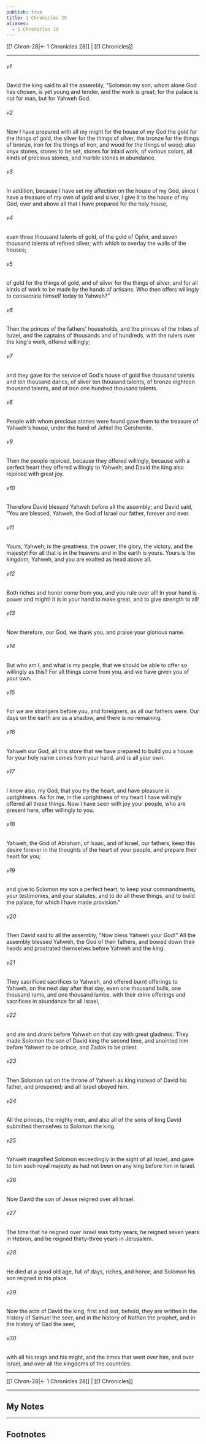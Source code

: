 ```yaml
---
publish: true
title: 1 Chronicles 29
aliases:
  - 1 Chronicles 29
---
```


[[1 Chron-28|← 1 Chronicles 28]] | [[1 Chronicles]]
***



###### v1 
David the king said to all the assembly, "Solomon my son, whom alone God has chosen, is yet young and tender, and the work is great; for the palace is not for man, but for Yahweh God. 

###### v2 
Now I have prepared with all my might for the house of my God the gold for the things of gold, the silver for the things of silver, the bronze for the things of bronze, iron for the things of iron, and wood for the things of wood; also onyx stones, stones to be set, stones for inlaid work, of various colors, all kinds of precious stones, and marble stones in abundance. 

###### v3 
In addition, because I have set my affection on the house of my God, since I have a treasure of my own of gold and silver, I give it to the house of my God, over and above all that I have prepared for the holy house, 

###### v4 
even three thousand talents of gold, of the gold of Ophir, and seven thousand talents of refined silver, with which to overlay the walls of the houses; 

###### v5 
of gold for the things of gold, and of silver for the things of silver, and for all kinds of work to be made by the hands of artisans. Who then offers willingly to consecrate himself today to Yahweh?" 

###### v6 
Then the princes of the fathers' households, and the princes of the tribes of Israel, and the captains of thousands and of hundreds, with the rulers over the king's work, offered willingly; 

###### v7 
and they gave for the service of God's house of gold five thousand talents and ten thousand darics, of silver ten thousand talents, of bronze eighteen thousand talents, and of iron one hundred thousand talents. 

###### v8 
People with whom precious stones were found gave them to the treasure of Yahweh's house, under the hand of Jehiel the Gershonite. 

###### v9 
Then the people rejoiced, because they offered willingly, because with a perfect heart they offered willingly to Yahweh; and David the king also rejoiced with great joy. 

###### v10 
Therefore David blessed Yahweh before all the assembly; and David said, "You are blessed, Yahweh, the God of Israel our father, forever and ever. 

###### v11 
Yours, Yahweh, is the greatness, the power, the glory, the victory, and the majesty! For all that is in the heavens and in the earth is yours. Yours is the kingdom, Yahweh, and you are exalted as head above all. 

###### v12 
Both riches and honor come from you, and you rule over all! In your hand is power and might! It is in your hand to make great, and to give strength to all! 

###### v13 
Now therefore, our God, we thank you, and praise your glorious name. 

###### v14 
But who am I, and what is my people, that we should be able to offer so willingly as this? For all things come from you, and we have given you of your own. 

###### v15 
For we are strangers before you, and foreigners, as all our fathers were. Our days on the earth are as a shadow, and there is no remaining. 

###### v16 
Yahweh our God, all this store that we have prepared to build you a house for your holy name comes from your hand, and is all your own. 

###### v17 
I know also, my God, that you try the heart, and have pleasure in uprightness. As for me, in the uprightness of my heart I have willingly offered all these things. Now I have seen with joy your people, who are present here, offer willingly to you. 

###### v18 
Yahweh, the God of Abraham, of Isaac, and of Israel, our fathers, keep this desire forever in the thoughts of the heart of your people, and prepare their heart for you; 

###### v19 
and give to Solomon my son a perfect heart, to keep your commandments, your testimonies, and your statutes, and to do all these things, and to build the palace, for which I have made provision." 

###### v20 
Then David said to all the assembly, "Now bless Yahweh your God!" All the assembly blessed Yahweh, the God of their fathers, and bowed down their heads and prostrated themselves before Yahweh and the king. 

###### v21 
They sacrificed sacrifices to Yahweh, and offered burnt offerings to Yahweh, on the next day after that day, even one thousand bulls, one thousand rams, and one thousand lambs, with their drink offerings and sacrifices in abundance for all Israel, 

###### v22 
and ate and drank before Yahweh on that day with great gladness. They made Solomon the son of David king the second time, and anointed him before Yahweh to be prince, and Zadok to be priest. 

###### v23 
Then Solomon sat on the throne of Yahweh as king instead of David his father, and prospered; and all Israel obeyed him. 

###### v24 
All the princes, the mighty men, and also all of the sons of king David submitted themselves to Solomon the king. 

###### v25 
Yahweh magnified Solomon exceedingly in the sight of all Israel, and gave to him such royal majesty as had not been on any king before him in Israel. 

###### v26 
Now David the son of Jesse reigned over all Israel. 

###### v27 
The time that he reigned over Israel was forty years; he reigned seven years in Hebron, and he reigned thirty-three years in Jerusalem. 

###### v28 
He died at a good old age, full of days, riches, and honor; and Solomon his son reigned in his place. 

###### v29 
Now the acts of David the king, first and last, behold, they are written in the history of Samuel the seer, and in the history of Nathan the prophet, and in the history of Gad the seer, 

###### v30 
with all his reign and his might, and the times that went over him, and over Israel, and over all the kingdoms of the countries.

***
[[1 Chron-28|← 1 Chronicles 28]] | [[1 Chronicles]]

---
## My Notes

---
## Footnotes